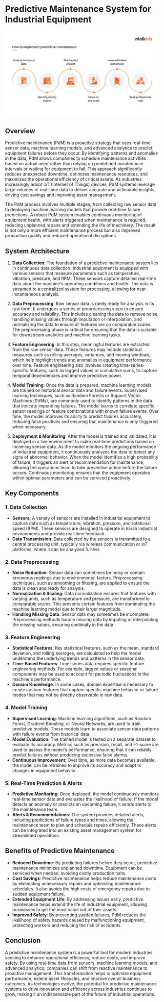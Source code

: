 # Predictive Maintenance System for Industrial Equipment


![](https://github.com/Lucky-akash321/Predictive-Maintenance-System-for-Industrial-Equipment/blob/main/how-to-implement-predictive-maintenance.png)


## Overview
Predictive maintenance (PdM) is a proactive strategy that uses real-time sensor data, machine learning models, and advanced analytics to predict equipment failures before they occur. By identifying patterns and anomalies in the data, PdM allows companies to schedule maintenance activities based on actual need rather than relying on predefined maintenance intervals or waiting for equipment to fail. This approach significantly reduces unexpected downtime, optimizes maintenance resources, and maximizes the operational efficiency of critical assets. As industries increasingly adopt IoT (Internet of Things) devices, PdM systems leverage large volumes of real-time data to deliver accurate and actionable insights, driving cost savings and improving asset management.

The PdM process involves multiple stages, from collecting raw sensor data to deploying machine learning models that provide real-time failure predictions. A robust PdM system enables continuous monitoring of equipment health, with alerts triggered when maintenance is required, reducing unplanned repairs and extending the life of machinery. The result is not only a more efficient maintenance process but also improved production quality and reduced operational disruptions.

## System Architecture

1. **Data Collection**: The foundation of a predictive maintenance system lies in continuous data collection. Industrial equipment is equipped with various sensors that measure parameters such as temperature, vibration, pressure, and RPM. These sensors capture detailed real-time data about the machine's operating conditions and health. The data is streamed to a centralized system for processing, allowing for near-instantaneous analysis.

2. **Data Preprocessing**: Raw sensor data is rarely ready for analysis in its raw form. It undergoes a series of preprocessing steps to ensure accuracy and reliability. This includes cleaning the data to remove noise, handling missing values through imputation or interpolation, and normalizing the data to ensure all features are on comparable scales. The preprocessing phase is critical for ensuring that the data is suitable for downstream analytics and machine learning tasks.

3. **Feature Engineering**: In this step, meaningful features are extracted from the raw sensor data. These features may include statistical measures such as rolling averages, variances, and moving windows, which help highlight trends and anomalies in equipment performance over time. Feature engineering also involves creating time-series-specific features, such as lagged values or cumulative sums, to capture temporal dependencies and improve predictive power.

4. **Model Training**: Once the data is prepared, machine learning models are trained on historical sensor data and failure events. Supervised learning techniques, such as Random Forests or Support Vector Machines (SVMs), are commonly used to identify patterns in the data that indicate impending failures. The model learns to correlate specific sensor readings or feature combinations with known failure events. Over time, the model improves its ability to predict failures accurately, reducing false positives and ensuring that maintenance is only triggered when necessary.

5. **Deployment & Monitoring**: After the model is trained and validated, it is deployed in a live environment to make real-time predictions based on incoming sensor data. As the model monitors the ongoing performance of industrial equipment, it continuously analyzes the data to detect any signs of abnormal behavior. When the model identifies a high probability of failure, it triggers an alert or recommendation for maintenance, allowing the operations team to take preventive action before the failure occurs. Continuous monitoring ensures that the equipment operates within optimal parameters and can be serviced proactively.

## Key Components

### 1. Data Collection
- **Sensors**: A variety of sensors are installed in industrial equipment to capture data such as temperature, vibration, pressure, and rotational speed (RPM). These sensors are designed to operate in harsh industrial environments and provide real-time feedback.
- **Data Transmission**: Data collected by the sensors is transmitted to a central processing unit, typically via wireless communication or IoT platforms, where it can be analyzed further.

### 2. Data Preprocessing
- **Noise Reduction**: Sensor data can sometimes be noisy or contain erroneous readings due to environmental factors. Preprocessing techniques, such as smoothing or filtering, are applied to ensure the data is clean and ready for analysis.
- **Normalization & Scaling**: Data normalization ensures that features with varying units, such as temperature and pressure, are transformed to comparable scales. This prevents certain features from dominating the machine learning model due to their larger magnitude.
- **Handling Missing Data**: Sensor data may sometimes be incomplete. Preprocessing methods handle missing data by imputing or interpolating the missing values, ensuring continuity in the data.

### 3. Feature Engineering
- **Statistical Features**: Key statistical features, such as the mean, standard deviation, and rolling averages, are calculated to help the model understand the underlying trends and patterns in the sensor data.
- **Time-Based Features**: Time-series data requires specific feature engineering methods. For example, lagged values or seasonal components may be used to account for periodic fluctuations in the machine's performance.
- **Domain Knowledge**: In some cases, domain expertise is necessary to create custom features that capture specific machine behavior or failure modes that may not be directly observable in raw data.

### 4. Model Training
- **Supervised Learning**: Machine learning algorithms, such as Random Forest, Gradient Boosting, or Neural Networks, are used to train predictive models. These models learn to associate sensor data patterns with failure events from historical data.
- **Model Evaluation**: The trained model is tested on a separate dataset to evaluate its accuracy. Metrics such as precision, recall, and F1-score are used to assess the model's performance, ensuring that it can reliably predict failures without producing excessive false alarms.
- **Continuous Improvement**: Over time, as more data becomes available, the model can be retrained to improve its accuracy and adapt to changes in equipment behavior.

### 5. Real-Time Prediction & Alerts
- **Predictive Monitoring**: Once deployed, the model continuously monitors real-time sensor data and evaluates the likelihood of failure. If the model detects an anomaly or predicts an upcoming failure, it sends alerts to the maintenance team.
- **Alerts & Recommendations**: The system provides detailed alerts, including predictions of failure types and times, allowing the maintenance team to plan and schedule repairs efficiently. These alerts can be integrated into an existing asset management system for streamlined operations.

## Benefits of Predictive Maintenance
- **Reduced Downtime**: By predicting failures before they occur, predictive maintenance minimizes unplanned downtime. Equipment can be serviced when needed, avoiding costly production halts.
- **Cost Savings**: Predictive maintenance helps reduce maintenance costs by eliminating unnecessary repairs and optimizing maintenance schedules. It also avoids the high costs of emergency repairs due to sudden equipment failure.
- **Extended Equipment Life**: By addressing issues early, predictive maintenance helps extend the life of industrial equipment, allowing businesses to get the most value out of their assets.
- **Improved Safety**: By preventing sudden failures, PdM reduces the likelihood of safety hazards caused by malfunctioning equipment, protecting workers and reducing the risk of accidents.

## Conclusion
A predictive maintenance system is a powerful tool for modern industries seeking to enhance operational efficiency, reduce costs, and improve safety. By using real-time data from sensors, machine learning models, and advanced analytics, companies can shift from reactive maintenance to proactive management. This transformation helps to optimize equipment performance, extend asset lifecycles, and improve overall business outcomes. As technologies evolve, the potential for predictive maintenance systems to drive innovation and efficiency across industries continues to grow, making it an indispensable part of the future of industrial operations.
